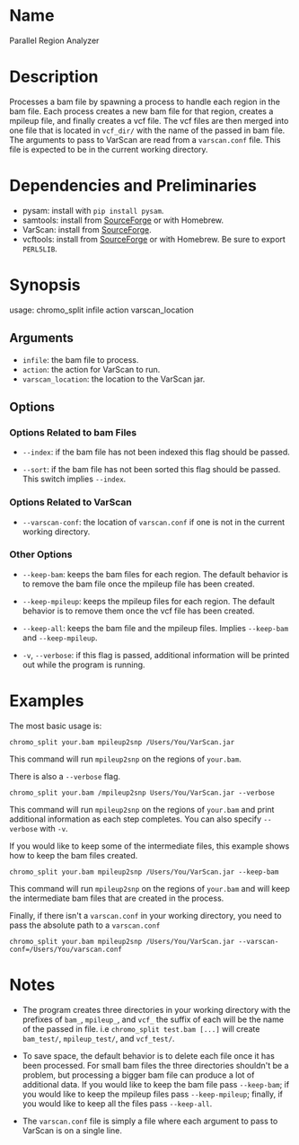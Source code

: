# Name
Parallel Region Analyzer

# Description
Processes a bam file by spawning a process to handle each region in the bam
file. Each process creates a new bam file for that region, creates a mpileup
file, and finally creates a vcf file. The vcf files are then merged into one
file that is located in `vcf_dir/` with the name of the passed in bam file.  The
arguments to pass to VarScan are read from a `varscan.conf` file. This file is
expected to be in the current working directory.

# Dependencies and Preliminaries
* pysam: install with `pip install pysam`.
* samtools: install from [SourceForge](http://samtools.sourceforge.net/) or with
Homebrew.
* VarScan: install from [SourceForge](http://varscan.sourceforge.net/).
* vcftools: install from [SourceForge](http://vcftools.sourceforge.net/) or with
Homebrew. Be sure to export `PERL5LIB`.

# Synopsis
usage: chromo\_split infile action varscan\_location

## Arguments
* `infile`: the bam file to process.
* `action`: the action for VarScan to run.
* `varscan_location`: the location to the VarScan jar.

## Options
### Options Related to bam Files
* `--index`: if the bam file has not been indexed this flag should be passed.

* `--sort`: if the bam file has not been sorted this flag should be passed.
This switch implies `--index`.

### Options Related to VarScan
* `--varscan-conf`: the location of `varscan.conf` if one is not in the current
working directory.

### Other Options
* `--keep-bam`: keeps the bam files for each region. The default behavior is
to remove the bam file once the mpileup file has been created.

* `--keep-mpileup`: keeps the mpileup files for each region. The default
behavior is to remove them once the vcf file has been created.

* `--keep-all`: keeps the bam file and the mpileup files. Implies `--keep-bam`
and `--keep-mpileup`.

* `-v`, `--verbose`: if this flag is passed, additional information will be
printed out while the program is running.

# Examples
The most basic usage is:

    chromo_split your.bam mpileup2snp /Users/You/VarScan.jar

This command will run `mpileup2snp` on the regions of `your.bam`.

There is also a `--verbose` flag.

    chromo_split your.bam /mpileup2snp Users/You/VarScan.jar --verbose

This command will run `mpileup2snp` on the regions of `your.bam` and print
additional information as each step completes. You can also specify `--verbose`
with `-v`.

If you would like to keep some of the intermediate files, this example shows how
to keep the bam files created.

    chromo_split your.bam mpileup2snp /Users/You/VarScan.jar --keep-bam

This command will run `mpileup2snp` on the regions of `your.bam` and will keep
the intermediate bam files that are created in the process.

Finally, if there isn't a `varscan.conf` in your working directory, you need to
pass the absolute path to a `varscan.conf`

    chromo_split your.bam mpileup2snp /Users/You/VarScan.jar --varscan-conf=/Users/You/varscan.conf

# Notes
* The program creates three directories in your working directory with the
prefixes of `bam_`, `mpileup_`, and `vcf_` the suffix of each will be the name
of the passed in file. i.e `chromo_split test.bam [...]` will create
`bam_test/`, `mpileup_test/`, and `vcf_test/`.

* To save space, the default behavior is to delete each file once it has been
processed. For small bam files the three directories shouldn't be a problem, but
processing a bigger bam file can produce a lot of additional data. If you would
like to keep the bam file pass `--keep-bam`; if you would like to keep the
mpileup files pass `--keep-mpileup`; finally, if you would like to keep all the
files pass `--keep-all`.

* The `varscan.conf` file is simply a file where each argument to pass to
VarScan is on a single line.
